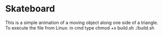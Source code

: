 # Skateboard
 This is a simple animation of a moving object along one side of a triangle. 
 To execute the file from Linux: in cmd type 
 chmod +x build.sh 
 ./build.sh 
